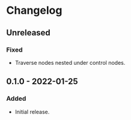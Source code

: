 # Changelog

## Unreleased

### Fixed

- Traverse nodes nested under control nodes.

## 0.1.0 - 2022-01-25

### Added

- Initial release.
